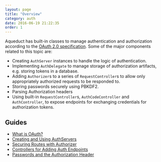 ```yaml
---
layout: page
title: "Overview"
category: auth
date: 2016-06-19 21:22:35
order: 1
---
```


Aqueduct has built-in classes to manage authentication and authorization according to the [OAuth 2.0 specification](https://tools.ietf.org/html/rfc6749). Some of the major components related to this topic are:

- Creating `AuthServer` instances to handle the logic of authentication.
- Implementing `AuthDelegate` to manage storage of authorization artifacts, e.g. storing tokens in a database.
- Adding `Authorizer`s to a series of `RequestController`s to allow only appropriately authorized requests to be responded to.
- Storing passwords securely using PBKDF2.
- Parsing Authorization headers
- Using built-in `RequestController`s, `AuthCodeController` and `AuthController`, to expose endpoints for exchanging credentials for authorization tokens.

## Guides

- [What is OAuth?](what_is_oauth.html)
- [Creating and Using AuthServers](server.html)
- [Securing Routes with Authorizer](authorizer.html)
- [Controllers for Adding Auth Endpoints](controllers.html)
- [Passwords and the Authorization Header](password_request.html)
